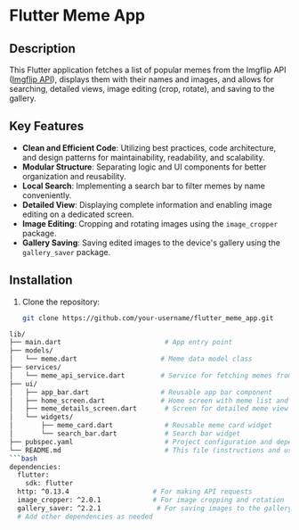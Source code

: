 # Flutter Meme App

## Description

This Flutter application fetches a list of popular memes from the Imgflip API ([Imgflip API](https://api.imgflip.com/get_memes)), displays them with their names and images, and allows for searching, detailed views, image editing (crop, rotate), and saving to the gallery.

## Key Features

- **Clean and Efficient Code**: Utilizing best practices, code architecture, and design patterns for maintainability, readability, and scalability.
- **Modular Structure**: Separating logic and UI components for better organization and reusability.
- **Local Search**: Implementing a search bar to filter memes by name conveniently.
- **Detailed View**: Displaying complete information and enabling image editing on a dedicated screen.
- **Image Editing**: Cropping and rotating images using the `image_cropper` package.
- **Gallery Saving**: Saving edited images to the device's gallery using the `gallery_saver` package.

## Installation

1. Clone the repository:
   ```bash
   git clone https://github.com/your-username/flutter_meme_app.git
```bash
lib/
├── main.dart                          # App entry point
├── models/
│   └── meme.dart                     # Meme data model class
├── services/
│   └── meme_api_service.dart         # Service for fetching memes from API
├── ui/
│   ├── app_bar.dart                  # Reusable app bar component
│   ├── home_screen.dart              # Home screen with meme list and search
│   ├── meme_details_screen.dart       # Screen for detailed meme view and editing
│   └── widgets/
│       ├── meme_card.dart             # Reusable meme card widget
│       └── search_bar.dart            # Search bar widget
├── pubspec.yaml                       # Project configuration and dependencies
└── README.md                          # This file (instructions and usage guide)
```bash
dependencies:
  flutter:
    sdk: flutter
  http: ^0.13.4                     # For making API requests
  image_cropper: ^2.0.1             # For image cropping and rotation
  gallery_saver: ^2.2.1              # For saving images to the gallery
  # Add other dependencies as needed


